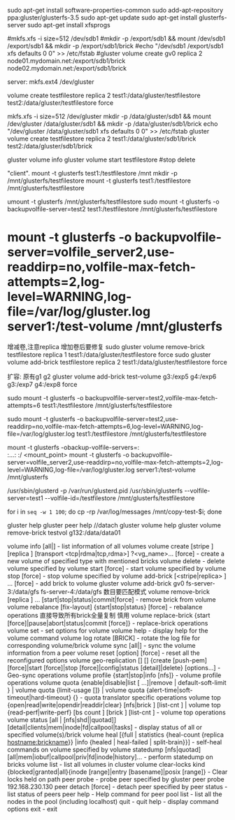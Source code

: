 sudo apt-get install software-properties-common
sudo add-apt-repository ppa:gluster/glusterfs-3.5
sudo apt-get update
sudo apt-get install glusterfs-server
sudo apt-get install xfsprogs

#mkfs.xfs -i size=512 /dev/sdb1
#mkdir -p /export/sdb1 && mount /dev/sdb1 /export/sdb1 && mkdir -p /export/sdb1/brick
#echo "/dev/sdb1 /export/sdb1 xfs defaults 0 0"  >> /etc/fstab
#gluster volume create gv0 replica 2 node01.mydomain.net:/export/sdb1/brick node02.mydomain.net:/export/sdb1/brick

server:
mkfs.ext4 /dev/gluster

volume create testfilestore replica 2 test1:/data/gluster/testfilestore test2:/data/gluster/testfilestore force


mkfs.xfs -i size=512 /dev/gluster
mkdir -p /data/gluster/sdb1 && mount /dev/gluster /data/gluster/sdb1 && mkdir -p /data/gluster/sdb1/brick
echo "/dev/gluster /data/gluster/sdb1 xfs defaults 0 0"  >> /etc/fstab
gluster volume create testfilestore replica 2 test1:/data/gluster/sdb1/brick test2:/data/gluster/sdb1/brick


gluster volume info
gluster volume start testfilestore #stop delete

"client".
mount -t glusterfs test1:/testfilestore /mnt
mkdir -p /mnt/glusterfs/testfilestore
mount -t glusterfs test1:/testfilestore /mnt/glusterfs/testfilestore

umount -t glusterfs /mnt/glusterfs/testfilestore
sudo mount -t glusterfs -o backupvolfile-server=test2 test1:/testfilestore /mnt/glusterfs/testfilestore

# mount -t glusterfs -o backupvolfile-server=volfile_server2,use-readdirp=no,volfile-max-fetch-attempts=2,log-level=WARNING,log-file=/var/log/gluster.log server1:/test-volume /mnt/glusterfs

增减卷,注意replica 增加卷后要修复
sudo gluster volume remove-brick testfilestore replica 1 test1:/data/gluster/testfilestore force
sudo gluster volume add-brick testfilestore replica 2 test1:/data/gluster/testfilestore force


扩容:  原有g1 g2
gluster volume add-brick test-volume g3:/exp5 g4:/exp6 g3:/exp7 g4:/exp8 force


sudo mount -t glusterfs -o backupvolfile-server=test2,volfile-max-fetch-attempts=6 test1:/testfilestore /mnt/glusterfs/testfilestore

sudo mount -t glusterfs -o backupvolfile-server=test2,use-readdirp=no,volfile-max-fetch-attempts=6,log-level=WARNING,log-file=/var/log/gluster.log test1:/testfilestore /mnt/glusterfs/testfilestore


mount -t glusterfs -obackup-volfile-servers=<server2>: \
          <server3>:...:<serverN> <server1>:/<volname> <mount_point>
mount -t glusterfs -o backupvolfile-server=volfile_server2,use-readdirp=no,volfile-max-fetch-attempts=2,log-level=WARNING,log-file=/var/log/gluster.log server1:/test-volume /mnt/glusterfs


/usr/sbin/glusterd -p /var/run/glusterd.pid
/usr/sbin/glusterfs --volfile-server=test1 --volfile-id=/testfilestore /mnt/glusterfs/testfilestore


for i in `seq -w 1 100`; do cp -rp /var/log/messages /mnt/copy-test-$i; done


gluster help
gluster peer help     //datach 
gluster volume help      gluster volume remove-brick testvol g132:/data/data01




volume info [all|<VOLNAME>] - list information of all volumes
volume create <NEW-VOLNAME> [stripe <COUNT>] [replica <COUNT>] [transport <tcp|rdma|tcp,rdma>] <NEW-BRICK>?<vg_name>... [force] - create a new volume of specified type with mentioned bricks
volume delete <VOLNAME> - delete volume specified by <VOLNAME>
volume start <VOLNAME> [force] - start volume specified by <VOLNAME>
volume stop <VOLNAME> [force] - stop volume specified by <VOLNAME>
volume add-brick <VOLNAME> [<stripe|replica> <COUNT>] <NEW-BRICK> ... [force] - add brick to volume <VOLNAME>
       gluster volume add-brick gv0 fs-server-3:/data/gfs fs-server-4:/data/gfs 数目要匹配模式
volume remove-brick <VOLNAME> [replica <COUNT>] <BRICK> ... [start|stop|status|commit|force] - remove brick from volume <VOLNAME>
volume rebalance <VOLNAME> [fix-layout] {start|stop|status} [force] - rebalance operations
直接导致所有brick全量复制  慎用
volume replace-brick <VOLNAME> <BRICK> <NEW-BRICK> {start [force]|pause|abort|status|commit [force]} - replace-brick operations
volume set <VOLNAME> <KEY> <VALUE> - set options for volume <VOLNAME>
volume help - display help for the volume command
volume log rotate <VOLNAME> [BRICK] - rotate the log file for corresponding volume/brick
volume sync <HOSTNAME> [all|<VOLNAME>] - sync the volume information from a peer
volume reset <VOLNAME> [option] [force] - reset all the reconfigured options
volume geo-replication [<VOLNAME>] [<SLAVE-URL>] {create [push-pem] [force]|start [force]|stop [force]|config|status [detail]|delete} [options...] - Geo-sync operations
volume profile <VOLNAME> {start|stop|info [nfs]} - volume profile operations
volume quota <VOLNAME> {enable|disable|list [<path> ...]|remove <path>| default-soft-limit <percent>} |
volume quota <VOLNAME> {limit-usage <path> <size> [<percent>]} |
volume quota <VOLNAME> {alert-time|soft-timeout|hard-timeout} {<time>} - quota translator specific operations
volume top <VOLNAME> {open|read|write|opendir|readdir|clear} [nfs|brick <brick>] [list-cnt <value>] |
volume top <VOLNAME> {read-perf|write-perf} [bs <size> count <count>] [brick <brick>] [list-cnt <value>] - volume top operations
volume status [all | <VOLNAME> [nfs|shd|<BRICK>|quotad]] [detail|clients|mem|inode|fd|callpool|tasks] - display status of all or specified volume(s)/brick
volume heal <VOLNAME> [{full | statistics {heal-count {replica <hostname:brickname>}} |info {healed | heal-failed | split-brain}}] - self-heal commands on volume specified by <VOLNAME>
volume statedump <VOLNAME> [nfs|quotad] [all|mem|iobuf|callpool|priv|fd|inode|history]... - perform statedump on bricks
volume list - list all volumes in cluster
volume clear-locks <VOLNAME> <path> kind {blocked|granted|all}{inode [range]|entry [basename]|posix [range]} - Clear locks held on path
peer probe <HOSTNAME> - probe peer specified by <HOSTNAME>
	gluster peer probe 192.168.230.130
peer detach <HOSTNAME> [force] - detach peer specified by <HOSTNAME>
peer status - list status of peers
peer help - Help command for peer 
pool list - list all the nodes in the pool (including localhost)
quit - quit
help - display command options
exit - exit
